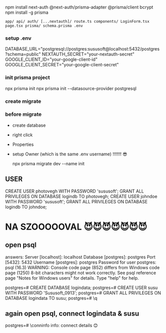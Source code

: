 npm install next-auth @next-auth/prisma-adapter @prisma/client bcrypt
npm install -g prisma

`app/
  api/
    auth/
      [...nextauth]/
        route.ts
  components/
    LoginForm.tsx
  page.tsx
prisma/
  schema.prisma
.env`

### setup .env

DATABASE_URL="postgresql://postgres:sususoft@localhost:5432/postgres?schema=public"
NEXTAUTH_SECRET="your-nextauth-secret"
GOOGLE_CLIENT_ID="your-google-client-id"
GOOGLE_CLIENT_SECRET="your-google-client-secret"

### init prisma project

npx prisma init
npx prisma init --datasource-provider postgresql

### create migrate

### before migrate

- create database
- right click
- Properties
- setup Owner (which is the same .env username) !!!!!!! 😎

  npx prisma migrate dev --name init

## USER

CREATE USER photovegh WITH PASSWORD 'sususoft';
GRANT ALL PRIVILEGES ON DATABASE logindb TO photovegh;
CREATE USER johndoe WITH PASSWORD 'sususoft';
GRANT ALL PRIVILEGES ON DATABASE logindb TO johndoe;

# NA SZOOOOOVAL 😈😈😈😈😈😈😈

## open psql

answers:
Server [localhost]: localhost
Database [postgres]: postgres
Port [5432]: 5432
Username [postgres]: postgres
Password for user postgres:
psql (16.3)
WARNING: Console code page (852) differs from Windows code page (1250)
8-bit characters might not work correctly. See psql reference
page "Notes for Windows users" for details.
Type "help" for help.

postgres=# CREATE DATABASE logindata;
postgres=# CREATE USER susu WITH PASSWORD 'Sususoft_0913';
postgres=# GRANT ALL PRIVILEGES ON DATABASE logindata TO susu;
postgres=# \q

## again open psql, connect logindata & susu

postgres=# \conninfo
info: connect details 😊

